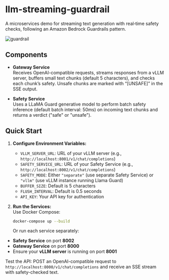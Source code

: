 # llm-streaming-guardrail

A microservices demo for streaming text generation with real‐time safety checks, following an Amazon Bedrock Guardrails pattern.

![guardrail](https://github.com/user-attachments/assets/93e2e0ee-5566-42e1-b0a2-37ab5c2b4fa9)


## Components

- **Gateway Service**  
  Receives OpenAI-compatible requests, streams responses from a vLLM server, buffers small text chunks (default 5 characters), and checks each chunk’s safety. Unsafe chunks are marked with “[UNSAFE]” in the SSE output.

- **Safety Service**  
  Uses a LLaMA Guard generative model to perform batch safety inference (default batch interval: 50ms) on incoming text chunks and returns a verdict ("safe" or "unsafe").

## Quick Start

1. **Configure Environment Variables:**  
   - `VLLM_SERVER_URL`: URL of your vLLM server (e.g., `http://localhost:8001/v1/chat/completions`)
   - `SAFETY_SERVICE_URL`: URL of your Safety Service (e.g., `http://localhost:8002/v1/chat/completions`)
   - `SAFETY_MODE`: Either `"separate"` (use separate Safety Service) or `"vllm"` (use vLLM instance running Llama Guard)
   - `BUFFER_SIZE`: Default is 5 characters
   - `FLUSH_INTERVAL`: Default is 0.5 seconds
   - `API_KEY`: Your API key for authentication

2. **Run the Services:**  
   Use Docker Compose:
   ```bash
   docker-compose up --build
   ```

   Or run each service separately:

- **Safety Service** on port **8002**
- **Gateway Service** on port **8000**
- Ensure your **vLLM server** is running on port **8001**

Test the API:
POST an OpenAI-compatible request to `http://localhost:8000/v1/chat/completions` and receive an SSE stream with safety-checked text.


